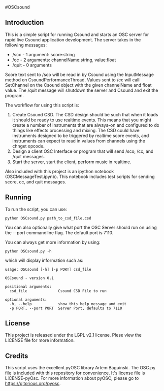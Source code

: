 #OSCsound

## Introduction

This is a simple script for running Csound and starts an OSC server for rapid live Csound application development.  The server
takes in the following messages:

* /sco - 1 argument: score:string
* /cc - 2 arguments: channelName:string, value:float
* /quit - 0 arguments

Score text sent to /sco will be read in by Csound using the InputMessage method on CsoundPerformanceThread. Values sent to /cc will call SetChannel on the Csound object with the given channelName and float value.  The /quit message will shutdown the server and Csound and exit the program.

The workflow for using this script is:

1. Create Csound CSD.  The CSD design should be such that when it loads it should be ready to use realtime events.  This means that you might create a number of instruments that are always-on and configured to do things like effects processing and mixing. The CSD could have instruments designed to be triggered by realtime score events, and instruments can expect to read in values from channels using the chnget opcode. 
2. Design a client OSC Interface or program that will send /sco, /cc, and /quit messages.  
3. Start the server, start the client, perform music in realtime.

Also included with this project is an ipython notebook (OSCMessageTest.ipynb).  This notebook includes test scripts for sending score, cc, and quit messages. 

## Running

To run the script, you can use:

    python OSCsound.py path_to_csd_file.csd

You can also optionally give what port the OSC Server should run on using the --port commandline flag. The default port is 7110. 

You can always get more information by using:

    python OSCsound.py -h

which will display information such as:

    usage: OSCsound [-h] [-p PORT] csd_file

    OSCsound - version 0.1

    positional arguments:
      csd_file              Csound CSD File to run

    optional arguments:
      -h, --help            show this help message and exit
      -p PORT, --port PORT  Server Port, defaults to 7110

## License

This project is released under the LGPL v2.1 license.  Plese view the LICENSE file for more information. 

## Credits

This script uses the excellent pyOSC library Artem Baguinski. The OSC.py file is included with this repository for convenience.  It's license file is LICENSE-pyOsc. For more information about pyOSC, please go to https://gitorious.org/pyosc. 
